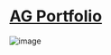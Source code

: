 # [AG Portfolio](https://abhilashgayen.surge.sh/)
![image](https://user-images.githubusercontent.com/24368822/224472260-0da24222-bbc8-4b0e-8b63-c2c9837c3dd1.png)
